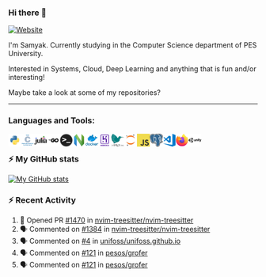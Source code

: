 ### Hi there 👋

[![Website](https://img.shields.io/website?label=samyaks.xyz&style=flat-square&url=https%3A%2F%2Fsamyaks.xyz)](https://samyaks.xyz)

I'm Samyak. Currently studying in the Computer Science department of PES University.

Interested in Systems, Cloud, Deep Learning and anything that is fun and/or interesting!

Maybe take a look at some of my repositories?

---

### Languages and Tools:

<img align="left" alt="Python" width="26px" src="https://raw.githubusercontent.com/github/explore/master/topics/python/python.png" />
<img align="left" alt="C" width="26px" src="https://raw.githubusercontent.com/github/explore/master/topics/c/c.png" />
<img align="left" alt="Julia" width="26px" src="https://raw.githubusercontent.com/github/explore/master/topics/julia/julia.png" />
<img align="left" alt="Go" width="26px" src="https://raw.githubusercontent.com/github/explore/master/topics/go/go.png" />
<img align="left" alt="Terminal" width="26px" src="https://raw.githubusercontent.com/github/explore/master/topics/terminal/terminal.png" />
<img align="left" alt="Neovim" width="26px" src="https://raw.githubusercontent.com/github/explore/master/topics/neovim/neovim.png" />
<img align="left" alt="Docker" width="26px" src="https://raw.githubusercontent.com/github/explore/master/topics/docker/docker.png" />
<img align="left" alt="Heroku" width="26px" src="https://raw.githubusercontent.com/github/explore/master/topics/heroku/heroku.png" />
<img align="left" alt="LaTeX" width="26px" src="https://raw.githubusercontent.com/github/explore/master/topics/latex/latex.png" />
<img align="left" alt="Jupyter" width="26px" src="https://raw.githubusercontent.com/github/explore/master/topics/jupyter-notebook/jupyter-notebook.png" />
<img align="left" alt="JavaScript" width="26px" src="https://raw.githubusercontent.com/github/explore/master/topics/javascript/javascript.png" />
<img align="left" alt="PostgreSQL" width="26px" src="https://raw.githubusercontent.com/github/explore/master/topics/postgresql/postgresql.png" />
<img align="left" alt="VS Code" width="26px" src="https://raw.githubusercontent.com/github/explore/master/topics/visual-studio-code/visual-studio-code.png" />
<img align="left" alt="Firefox" width="26px" src="https://raw.githubusercontent.com/github/explore/master/topics/firefox/firefox.png" />
<img align="left" alt="Unity" width="26px" src="https://raw.githubusercontent.com/github/explore/master/topics/unity/unity.png" />

<br/>

### :zap: My GitHub stats
  [![My GitHub stats](https://github-readme-stats.vercel.app/api?username=Samyak2&count_private=true&show_icons=true&theme=radical)](https://github.com/anuraghazra/github-readme-stats)

### :zap: Recent Activity

<!--START_SECTION:activity-->
1. 💪 Opened PR [#1470](https://github.com/nvim-treesitter/nvim-treesitter/pull/1470) in [nvim-treesitter/nvim-treesitter](https://github.com/nvim-treesitter/nvim-treesitter)
2. 🗣 Commented on [#1384](https://github.com/nvim-treesitter/nvim-treesitter/issues/1384) in [nvim-treesitter/nvim-treesitter](https://github.com/nvim-treesitter/nvim-treesitter)
3. 🗣 Commented on [#4](https://github.com/unifoss/unifoss.github.io/issues/4) in [unifoss/unifoss.github.io](https://github.com/unifoss/unifoss.github.io)
4. 🗣 Commented on [#121](https://github.com/pesos/grofer/issues/121) in [pesos/grofer](https://github.com/pesos/grofer)
5. 🗣 Commented on [#121](https://github.com/pesos/grofer/issues/121) in [pesos/grofer](https://github.com/pesos/grofer)
<!--END_SECTION:activity-->
